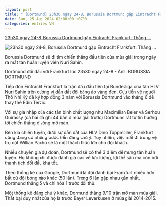 ```yaml
---
layout: post
title: " [Dortmund] 23h30 ngày 24-8, Borussia Dortmund gặp Eintracht Frankfurt: Thắng ..."
date: Sun, 25 Aug 2024 02:00:00 +0700
categories: entries VN
---
```

[23h30 ngày 24-8, Borussia Dortmund gặp Eintracht Frankfurt: Thắng ...](https://muctim.tuoitre.vn/23h30-ngay-24-8-borussia-dortmund-gap-eintracht-frankfurt-thang-mung-nguoi-moi-10124082418554743.htm)

![23h30 ngày 24-8, Borussia Dortmund gặp Eintracht Frankfurt: Thắng ...](https://cdn.tuoitre.vn/zoom/600_315/471584752817336320/2024/8/24/dortmund-17245024808521373773324-131-0-696-1080-crop-1724503011879931318774.jpg)

Borussia Dortmund sẽ đi tìm chiến thắng đầu tiên của mùa giải trong ngày ra mắt tân huấn luyện viên Nuri Sahin.

Dortmund đối đầu với Frankfurt lúc 23h30 ngày 24-8 - Ảnh: BORUSSIA DORTMUND

Tiếp đón Eintracht Frankfurt là trận đấu đầu tiên tại Bundesliga của tân HLV Nuri Sahin trên cương vị dẫn dắt đội bóng áo vàng đen. Cựu tiền vệ người Thổ Nhĩ Kỳ đã ký hợp đồng 3 năm với Borussia Dortmund vào tháng 6 để thay thế Edin Terzic.

Với sự gia nhập của các tân binh chất lượng như Maximilian Beier và Serhou Guirassy (cả hai đã ghi 44 bàn ở mùa giải trước) Dortmund rất tự tin hướng tới chiến thắng ở vòng mở màn.



Bên kia chiến tuyến, dưới sự dẫn dắt của HLV Dino Toppmoller, Frankfurt cũng đang có những bước tiến đáng chú ý. Tuy nhiên, việc mất đi trung vệ trụ cột Willian Pacho sẽ là một thách thức lớn cho đội khách.

Nhiều chuyên gia dự đoán, Dortmund sẽ có thể 3 điểm để mừng tân huấn luyện. Họ không chỉ được đánh giá cao về lực lượng, lợi thế sân mà còn bởi thành tích đối đầu khá tốt.

Theo thống kê của Google, Dortmund là đội đánh bại Frankfurt nhiều hơn bất cứ đội bóng nào khác (50 lần). Trong 6 lần gặp nhau gần nhất, Dortmund thắng 5 và chỉ hòa 1 trước đối thủ.

Một thống kê đáng chú ý khác, Dormund thắng 9/10 trận mở màn mùa giải. Thất bại duy nhất của họ là trước Bayer Leverkusen ở mùa giải 2014-2015.

